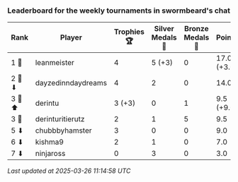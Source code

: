 ### Leaderboard for the weekly tournaments in swormbeard's chat
| Rank | Player | Trophies 🏆 | Silver Medals 🥈 | Bronze Medals 🥉 | Points |
|------|--------|-------------|------------------|------------------|--------|
| 1 🥇 | leanmeister | 4 | 5 (+3) | 0 | 17.0 (+3.0) |
| 2 🥈 ⬇| dayzedinndaydreams | 4 | 2 | 0 | 14.0 |
| 3 🥉 ⬆| derintu | 3 (+3) | 0 | 1 | 9.5 (+9.0) |
| 3 🥉 | derinturitierutz | 2 | 1 | 5 | 9.5 |
| 5 ⬇| chubbbyhamster | 3 | 0 | 0 | 9.0 |
| 6 ⬇| kishma9 | 2 | 1 | 0 | 7.0 |
| 7 ⬇| ninjaross | 0 | 3 | 0 | 3.0 |

_Last updated at 2025-03-26 11:14:58 UTC_